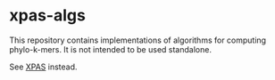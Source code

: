 # xpas-algs

This repository contains implementations of algorithms for computing phylo-k-mers. It is not intended to be used standalone.

See [XPAS](https://github.com/phylo42/xpas) instead.
